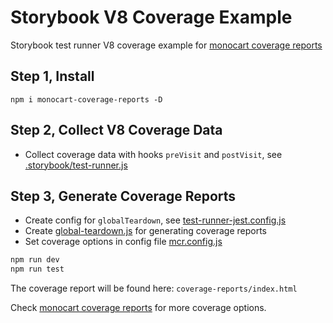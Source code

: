 # Storybook V8 Coverage Example
Storybook test runner V8 coverage example for [monocart coverage reports](https://github.com/cenfun/monocart-coverage-reports)

## Step 1, Install
```
npm i monocart-coverage-reports -D
```

## Step 2, Collect V8 Coverage Data
- Collect coverage data with hooks `preVisit` and `postVisit`, see [.storybook/test-runner.js](.storybook/test-runner.js)

## Step 3, Generate Coverage Reports
- Create config for `globalTeardown`, see [test-runner-jest.config.js](test-runner-jest.config.js)
- Create [global-teardown.js](global-teardown.js) for generating coverage reports
- Set coverage options in config file [mcr.config.js](mcr.config.js)

```sh
npm run dev
npm run test
```
The coverage report will be found here: `coverage-reports/index.html`

Check [monocart coverage reports](https://github.com/cenfun/monocart-coverage-reports) for more coverage options.